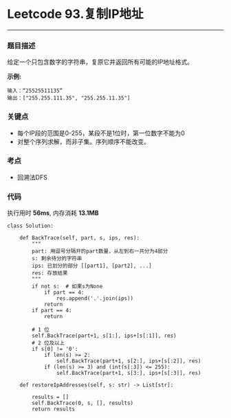 # Leetcode 93.复制IP地址
***
### 题目描述
给定一个只包含数字的字符串，复原它并返回所有可能的IP地址格式。  

**示例:**   
	
	输入：“25525511135”
	输出：["255.255.111.35", "255.255.11.35"]
	
	
### 关键点  

* 每个IP段的范围是0-255，某段不是1位时，第一位数字不能为0
* 对整个序列求解，而非子集。序列顺序不能改变。


### 考点

* 回溯法DFS


### 代码  
执行用时 **56ms**, 内存消耗 **13.1MB**

```
class Solution:
    
    def BackTrace(self, part, s, ips, res):
    	"""
    	part: 用逗号分隔开的part数量，从左到右一共分为4部分
    	s: 剩余待分的字符串
    	ips: 已划分的部分 [[part1], [part2], ...]
    	res: 存放结果
    	"""
        if not s:  # 如果s为None
            if part == 4:
                res.append('.'.join(ips))
            return
        if part == 4:
            return
        
        # 1 位
        self.BackTrace(part+1, s[1:], ips+[s[:1]], res)
        # 2 位及以上
        if s[0] != '0':
            if len(s) >= 2:
                self.BackTrace(part+1, s[2:], ips+[s[:2]], res)
            if (len(s) >= 3) and (int(s[:3]) <= 255):
                self.BackTrace(part+1, s[3:], ips+[s[:3]], res) 
    
    def restoreIpAddresses(self, s: str) -> List[str]:
        
        results = []
        self.BackTrace(0, s, [], results)
        return results
```


	